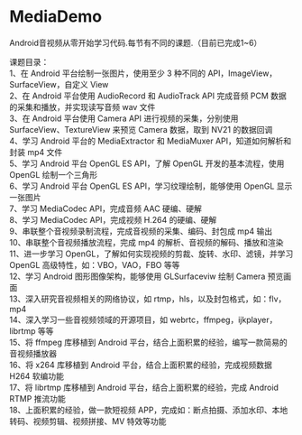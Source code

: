 # MediaDemo
Android音视频从零开始学习代码.每节有不同的课题.（目前已完成1~6）<p>
课题目录：<br>
  1、在 Android 平台绘制一张图片，使用至少 3 种不同的 API，ImageView，SurfaceView，自定义 View<br>
  2、在 Android 平台使用 AudioRecord 和 AudioTrack API 完成音频 PCM 数据的采集和播放，并实现读写音频 wav 文件<br>
  3、在 Android 平台使用 Camera API 进行视频的采集，分别使用 SurfaceView、TextureView 来预览 Camera 数据，取到 NV21 的数据回调<br>
  4、学习 Android 平台的 MediaExtractor 和 MediaMuxer API，知道如何解析和封装 mp4 文件<br>
  5、学习 Android 平台 OpenGL ES API，了解 OpenGL 开发的基本流程，使用 OpenGL 绘制一个三角形<br>
  6、学习 Android 平台 OpenGL ES API，学习纹理绘制，能够使用 OpenGL 显示一张图片<br>
  7、学习 MediaCodec API，完成音频 AAC 硬编、硬解<br>
  8、学习 MediaCodec API，完成视频 H.264 的硬编、硬解<br>
  9、串联整个音视频录制流程，完成音视频的采集、编码、封包成 mp4 输出<br>
  10、串联整个音视频播放流程，完成 mp4 的解析、音视频的解码、播放和渲染<br>
  11、进一步学习 OpenGL，了解如何实现视频的剪裁、旋转、水印、滤镜，并学习 OpenGL 高级特性，如：VBO，VAO，FBO 等等<br>
  12、学习 Android 图形图像架构，能够使用 GLSurfaceviw 绘制 Camera 预览画面<br>
  13、深入研究音视频相关的网络协议，如 rtmp，hls，以及封包格式，如：flv，mp4<br>
  14、深入学习一些音视频领域的开源项目，如 webrtc，ffmpeg，ijkplayer，librtmp 等等<br>
  15、将 ffmpeg 库移植到 Android 平台，结合上面积累的经验，编写一款简易的音视频播放器<br>
  16、将 x264 库移植到 Android 平台，结合上面积累的经验，完成视频数据 H264 软编功能<br>
  17、将 librtmp 库移植到 Android 平台，结合上面积累的经验，完成 Android RTMP 推流功能<br>
  18、上面积累的经验，做一款短视频 APP，完成如：断点拍摄、添加水印、本地转码、视频剪辑、视频拼接、MV 特效等功能<br>
